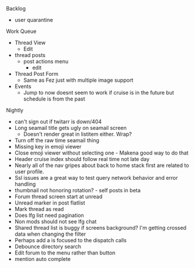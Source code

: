 Backlog
* user quarantine

Work Queue
* Thread View
  * Edit
* thread posts
  * post actions menu
    * edit
* Thread Post Form
  * Same as Fez just with multiple image support
* Events
  * Jump to now doesnt seem to work if cruise is in the future but schedule is from the past

Nightly
* can't sign out if twitarr is down/404
* Long seamail title gets ugly on seamail screen
  * Doesn't render great in listitem either. Wrap?
* Turn off the raw time seamail thing
* Missing key in emoji viewer
* Close emoji viewer without selecting one - Makena good way to do that
* Header cruise index should follow real time not late day
* Nearly all of the nav gripes about back to home stack first are related to user profile.
* Ssl issues are a great way to test query network behavior and error handling
* thumbnail not honoring rotation? - self posts in beta
* Forum thread screen start at unread
* Unread marker in post flatlist
* Mark thread as read
* Does lfg list need pagination
* Non mods should not see lfg chat
* Shared thread list is buggy if screens background? I'm getting crossed data when changing the filter
* Perhaps add a is focused to the dispatch calls
* Debounce directory search
* Edit forum to the menu rather than button
* mention auto complete
